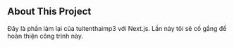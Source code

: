 ## About This Project
Đây là phần làm lại của tuitenthaimp3 với Next.js. Lần này tôi sẽ cố gắng để hoàn thiện công trình này.